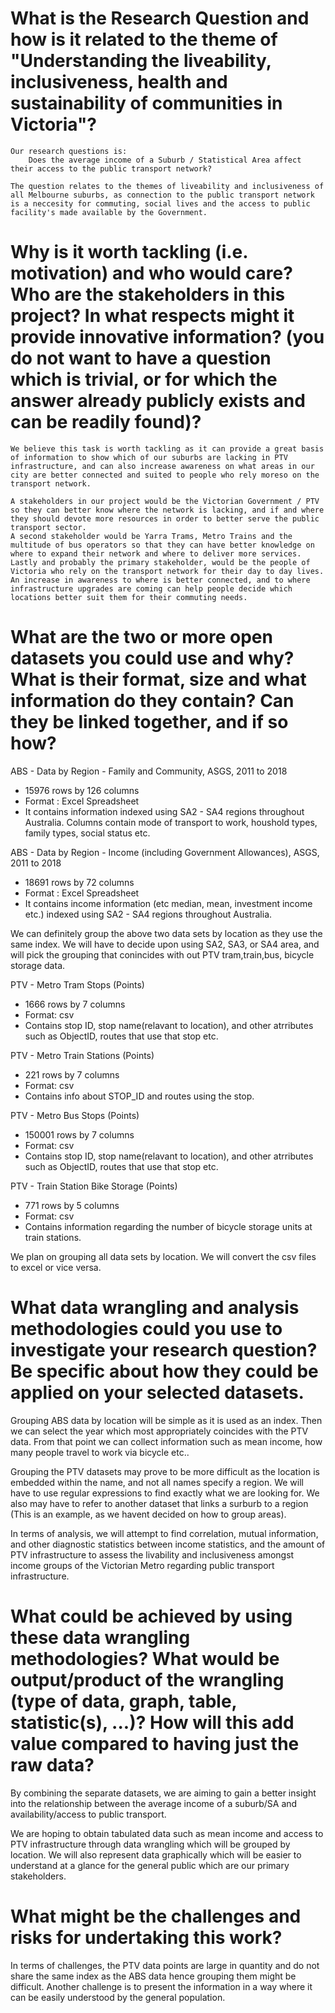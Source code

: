# What is the Research Question and how is it related to the theme of "Understanding the liveability, inclusiveness, health and sustainability of communities in Victoria"?

    Our research questions is:
        Does the average income of a Suburb / Statistical Area affect their access to the public transport network?

    The question relates to the themes of liveability and inclusiveness of all Melbourne suburbs, as connection to the public transport network is a neccesity for commuting, social lives and the access to public facility's made available by the Government.



# Why is it worth tackling (i.e. motivation) and who would care? Who are the stakeholders in this project? In what respects might it provide innovative information? (you do not want to have a question which is trivial, or for which the answer already publicly exists and can be readily found)?

    We believe this task is worth tackling as it can provide a great basis of information to show which of our suburbs are lacking in PTV infrastructure, and can also increase awareness on what areas in our city are better connected and suited to people who rely moreso on the transport network.

    A stakeholders in our project would be the Victorian Government / PTV so they can better know where the network is lacking, and if and where they should devote more resources in order to better serve the public transport sector.
    A second stakeholder would be Yarra Trams, Metro Trains and the multitude of bus operators so that they can have better knowledge on where to expand their network and where to deliver more services.
    Lastly and probably the primary stakeholder, would be the people of Victoria who rely on the transport network for their day to day lives. An increase in awareness to where is better connected, and to where infrastructure upgrades are coming can help people decide which locations better suit them for their commuting needs.




# What are the two or more open datasets you could use and why? What is their format, size and what information do they contain? Can they be linked together, and if so how?
    



ABS - Data by Region - Family and Community, ASGS, 2011 to 2018 
- 15976 rows by 126 columns
- Format : Excel Spreadsheet 
- It contains information indexed using SA2 - SA4 regions throughout Australia. Columns contain mode of transport to work, houshold types, family types, social status etc. 

ABS - Data by Region - Income (including Government Allowances), ASGS, 2011 to 2018
- 18691 rows by 72 columns 
- Format : Excel Spreadsheet
- It contains income information (etc median, mean, investment income etc.) indexed using SA2 - SA4 regions throughout Australia. 

We can definitely group the above two data sets by location as they use the same index. We will have to decide upon using SA2, SA3, or SA4 area, and will pick the grouping that conincides with out PTV tram,train,bus, bicycle storage data. 

PTV - Metro Tram Stops (Points)
- 1666 rows by 7 columns 
- Format: csv
-  Contains stop ID, stop name(relavant to location), and other atrributes such as ObjectID, routes that use that stop etc.

PTV - Metro Train Stations (Points)
- 221 rows by 7 columns 
- Format: csv
- Contains info about STOP_ID and routes using the stop. 

PTV - Metro Bus Stops (Points)
- 150001 rows by 7 columns
- Format: csv
- Contains stop ID, stop name(relavant to location), and other atrributes such as ObjectID, routes that use that stop etc.


PTV - Train Station Bike Storage (Points)
- 771 rows by 5 columns 
- Format: csv
- Contains information regarding the number of bicycle storage units at train stations. 


We plan on grouping all data sets by location. We will convert the csv files to excel or vice versa.





# What data wrangling and analysis methodologies could you use to investigate your research question? Be specific about how they could be applied on your selected datasets.

Grouping ABS data by location will be simple as it is used as an index. Then we can select the year which most appropriately coincides with the PTV data. From that point we can collect information such as mean income, how many people travel to work via bicycle etc..

Grouping the PTV datasets may prove to be more difficult as the location is embedded within the name, and not all names specify a region. We will have to use regular expressions to find exactly what we are looking for. We also may have to refer to another dataset that links a surburb to a region (This is an example, as we havent decided on how to group areas). 

In terms of analysis, we will attempt to find correlation, mutual information, and other diagnostic statistics between income statistics, and the amount of PTV infrastructure to assess the livability and inclusiveness amongst income groups of the Victorian Metro regarding public transport infrastructure.



# What could be achieved by using these data wrangling methodologies? What would be output/product of the wrangling (type of data, graph, table, statistic(s), ...)? How will this add value compared to having just the raw data?

By combining the separate datasets, we are aiming to gain a better insight into the relationship between the average income of a suburb/SA and availability/access to public transport. 

We are hoping to obtain tabulated data such as mean income and access to PTV infrastructure through data wrangling which will be grouped by location. We will also  represent data graphically which will be easier to understand at a glance for the general public which are our primary stakeholders. 


# What might be the challenges and risks for undertaking this work?

In terms of challenges, the PTV data points are large in quantity and do not share the same index as the ABS data hence grouping them might be difficult. Another challenge is to present the information in a way where it can be easily understood by the general population.
